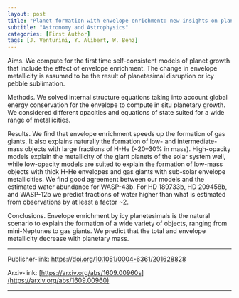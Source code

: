```yaml
---
layout: post
title: "Planet formation with envelope enrichment: new insights on planetary diversity"
subtitle: "Astronomy and Astrophysics"
categories: [First Author]
tags: [J. Venturini, Y. Alibert, W. Benz]
---
```


Aims. We compute for the first time self-consistent models of planet growth that include the effect of envelope enrichment. The change in envelope metallicity is assumed to be the result of planetesimal disruption or icy pebble sublimation.

Methods. We solved internal structure equations taking into account global energy conservation for the envelope to compute in situ planetary growth. We considered different opacities and equations of state suited for a wide range of metallicities.

Results. We find that envelope enrichment speeds up the formation of gas giants. It also explains naturally the formation of low- and intermediate-mass objects with large fractions of H-He (~20–30% in mass). High-opacity models explain the metallicity of the giant planets of the solar system well, while low-opacity models are suited to explain the formation of low-mass objects with thick H-He envelopes and gas giants with sub-solar envelope metallicities. We find good agreement between our models and the estimated water abundance for WASP-43b. For HD 189733b, HD 209458b, and WASP-12b we predict fractions of water higher than what is estimated from observations by at least a factor ~2.

Conclusions. Envelope enrichment by icy planetesimals is the natural scenario to explain the formation of a wide variety of objects, ranging from mini-Neptunes to gas giants. We predict that the total and envelope metallicity decrease with planetary mass.



---

Publisher-link: [https://doi.org/10.1051/0004-6361/201628828 ](https://doi.org/10.1051/0004-6361/201628828 )

Arxiv-link: [https://arxiv.org/abs/1609.00960s](https://arxiv.org/abs/1609.00960)

---
